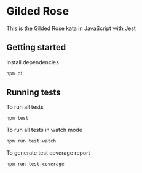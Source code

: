 # Gilded Rose

This is the Gilded Rose kata in JavaScript with Jest

## Getting started

Install dependencies

```sh
npm ci
```

## Running tests

To run all tests

```sh
npm test
```

To run all tests in watch mode

```sh
npm run test:watch
```

To generate test coverage report

```sh
npm run test:coverage
```
